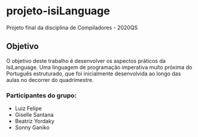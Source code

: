 # projeto-isiLanguage

Projeto final da disciplina de Compiladores - 2020QS 

## Objetivo

O objetivo deste trabalho é desenvolver os aspectos práticos da IsiLanguage.
Uma linguagem de programação imperativa muito próxima do Português estruturado, que foi inicialmente desenvolvida ao longo das aulas no decorrer do quadrimestre.

### Participantes do grupo:

- Luiz Felipe
- Giselle Santana
- Beatriz Yordaky
- Sonny Ganiko




